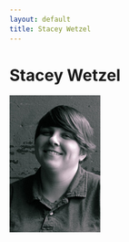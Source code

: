 ```yaml
---
layout: default
title: Stacey Wetzel
---
```

# Stacey Wetzel

![profile](/img/profiles/stacey-wetzel.jpg)
